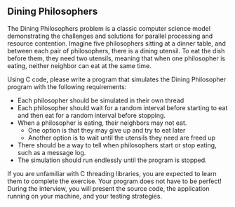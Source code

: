 ## Dining Philosophers

The Dining Philosophers problem is a classic computer science model demonstrating the challenges and solutions for parallel processing and resource contention. Imagine five philosophers sitting at a dinner table, and between each pair of philosophers, there is a dining utensil. To eat the dish before them, they need two utensils, meaning that when one philosopher is eating, neither neighbor can eat at the same time.

Using C code, please write a program that simulates the Dining Philosopher program with the following requirements:

* Each philosopher should be simulated in their own thread
* Each philosopher should wait for a random interval before starting to eat and then eat for a random interval before stopping.
* When a philosopher is eating, their neighbors may not eat. 
    * One option is that they may give up and try to eat later
    * Another option is to wait until the utensils they need are freed up
* There should be a way to tell when philosophers start or stop eating, such as a message log.
* The simulation should run endlessly until the program is stopped.

If you are unfamiliar with C threading libraries, you are expected to learn them to complete the exercise. Your program does not have to be perfect! During the interview, you will present the source code, the application running on your machine, and your testing strategies.
